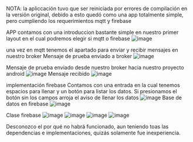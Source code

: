 NOTA: la apliccación tuvo que ser reiniciada por errores de compilación en la versión original, debido a esto quedó como una app totalmente simple, pero cumpliendo los requerimientos mqtt y firebase



APP
contamos con una introduccion bastante simple en nuestro primer layout en el cual podremos elegir si mqtt o firebase
![image](https://github.com/user-attachments/assets/37a52350-3b62-42ff-9857-ca0fcdbf6df8)


una vez en mqtt tenemos el apartado para enviar y recibir mensajes en nuestro broker
Mensaje de prueba enviado a broker
![image](https://github.com/user-attachments/assets/1bef96fe-e0d7-493e-bc2a-98835f848f2c)

Mensaje de prueba enviado desde nuestro broker hacia nuestro proyecto android
![image](https://github.com/user-attachments/assets/9aa00652-1296-404c-9d10-c3e9d29972fe)
Mensaje recibido
![image](https://github.com/user-attachments/assets/10d52659-5597-4098-ad56-8efd5ea36e18)


implementación firebase
Contamos con una entrada en la cual tenemos espacios para llenar y un botón para listar los datos. 
Si presionamos el botón sin los campos arroja el aviso
de llenar los datos
![image](https://github.com/user-attachments/assets/1c246976-51a2-4eeb-8fa3-cb0f518e32ec)
Base de datos en firebase
![image](https://github.com/user-attachments/assets/078ea237-d50d-49bd-8f59-5c31b743640a)

Clase firebase
![image](https://github.com/user-attachments/assets/58991827-0b12-4705-89d3-e53aa7cc29dc)
![image](https://github.com/user-attachments/assets/651df9bb-d0c5-4a8c-a44b-a12fd31d2360)
![image](https://github.com/user-attachments/assets/dc0aa206-60ed-418f-a5e0-b2fc4f6a25ac)
![image](https://github.com/user-attachments/assets/0c6a3045-f466-45fa-bbd2-c9090e381dd3)

Desconozco el por qué no habrá funcionado, aun teniendo toas las dependencias e implementaciones, quizás solamente fue
inexperiencia.






